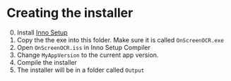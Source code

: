 # Creating the installer

0. Install [Inno Setup](https://jrsoftware.org/isinfo.php)
1. Copy the the exe into this folder. Make sure it is called `OnScreenOCR.exe`
2. Open `OnScreenOCR.iss` in Inno Setup Compiler
3. Change `MyAppVersion` to the current app version.
4. Compile the installer
5. The installer will be in a folder called `Output`
